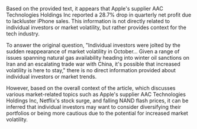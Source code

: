 Based on the provided text, it appears that Apple's supplier AAC Technologies Holdings Inc reported a 28.7% drop in quarterly net profit due to lackluster iPhone sales. This information is not directly related to individual investors or market volatility, but rather provides context for the tech industry.

To answer the original question, "Individual investors were jolted by the sudden reappearance of market volatility in October... Given a range of issues spanning natural gas availability heading into winter oil sanctions on Iran and an escalating trade war with China, it's possible that increased volatility is here to stay," there is no direct information provided about individual investors or market trends.

However, based on the overall context of the article, which discusses various market-related topics such as Apple's supplier AAC Technologies Holdings Inc, Netflix's stock surge, and falling NAND flash prices, it can be inferred that individual investors may want to consider diversifying their portfolios or being more cautious due to the potential for increased market volatility.
